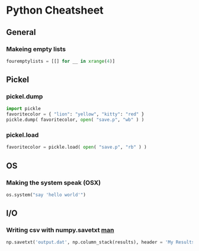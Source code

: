 Python Cheatsheet
=================

General
-------

### Makeing empty lists

```python
fouremptylists = [[] for __ in xrange(4)]
```


Pickel
------

### pickel.dump

```python
import pickle
favoritecolor = { "lion": "yellow", "kitty": "red" }
pickle.dump( favoritecolor, open( "save.p", "wb" ) )
```

### pickel.load

```python
favoritecolor = pickle.load( open( "save.p", "rb" ) )
```

OS
--

### Making the system speak (OSX)

```python
os.system("say 'hello world'")
```

I/O
---

### Writing csv with numpy.savetxt [man](http://docs.scipy.org/doc/numpy/reference/generated/numpy.savetxt.html)
```python
np.savetxt('output.dat', np.column_stack(results), header = 'My Results', delimiter = ",")
```

